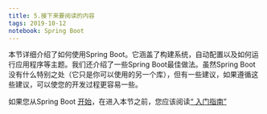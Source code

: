 ```yaml
---
title: 5.接下来要阅读的内容
tags: 2019-10-12
notebook: Spring Boot
---
```

本节详细介绍了如何使用Spring Boot。它涵盖了构建系统，自动配置以及如何运行应用程序等主题。我们还介绍了一些Spring Boot最佳做法。虽然Spring Boot没有什么特别之处（它只是你可以使用的另一个库），但有一些建议，如果遵循这些建议，可以使您的开发过程更容易一些。

如果您从Spring Boot [开始][1]，在进入本节之前，您应该阅读[“ 入门指南”][2]

[1]:https://www.springcloud.cc/spring-boot.html#getting-started
[2]:https://www.springcloud.cc/spring-boot.html#getting-started